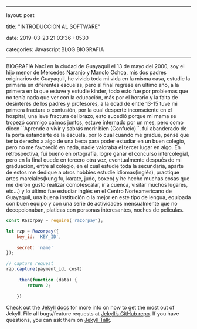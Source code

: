 ﻿---

layout: post

title:  "INTRODUCCION AL SOFTWARE"

date:   2019-03-23 21:03:36 +0530

categories: Javascript BLOG BIOGRAFIA

---

BIOGRAFIA
Nací en la ciudad de Guayaquil el 13 de mayo del 2000, soy el hijo menor de Mercedes Naranjo y Manolo Ochoa, mis dos padres originarios de Guayaquil, he vivido toda mi vida en la misma casa, estudie la primaria en diferentes escuelas, pero al final regrese en último año, a la primera en la que estuve y estudie kínder, todo esto fue por problemas que no tenía nada que ver con la educación, más por el horario y la falta de desinterés de los padres y profesores, a la edad de entre 13-15 tuve mi primera fractura o contusión, por la cual desperté inconsciente en el hospital, una leve fractura del brazo, esto sucedió porque mi mama se tropezó conmigo caímos juntos, estuve internado por un mes, pero como dicen ´´Aprende a vivir y sabrás morir bien (Confucio)´´. fui abanderado de la porta estandarte de la escuela, por lo cual cuando me gradué, pensé que tenía derecho a algo de una beca para poder estudiar en un buen colegio, pero no me favoreció en nada, nadie valoraba el tercer lugar en algo. En retrospectiva, fui bueno en ortografía, logre ganar el concurso intercolegial, pero en la final quede en tercero otra vez, eventualmente después de mi graduación, entre al colegio, en el cual estudie toda la secundaria, aparte de estos me dedique a otros hobbies estudie idiomas(inglés), practique artes marciales(kung fu, karate, judo, boxeo) y he hecho muchas cosas que me dieron gusto realizar como(escalar, ir a cuenca, visitar muchos lugares, etc…) y lo último fue estudiar inglés en el Centro Norteamericano de Guayaquil, una buena institución o la mejor en este tipo de lengua, equipada con buen equipo y con una serie de actividades mensualmente que no decepcionaban, platicas con personas interesantes, noches de películas.

```javascript
const Razorpay = require('razorpay');

let rzp = Razorpay({
	key_id: 'KEY_ID',
	
	secret: 'name'
});

// capture request
rzp.capture(payment_id, cost)
	
	.then(function (data) {
		return 2;
	
	})

```

Check out the [Jekyll docs][jekyll-docs] for more info on how to get the most out of Jekyll. File all bugs/feature requests at [Jekyll’s GitHub repo][jekyll-gh]. If you have questions, you can ask them on [Jekyll Talk][jekyll-talk].


[jekyll-docs]: https://jekyllrb.com/docs/home

[jekyll-gh]:   https://github.com/jekyll/jekyll

[jekyll-talk]: https://talk.jekyllrb.com/

